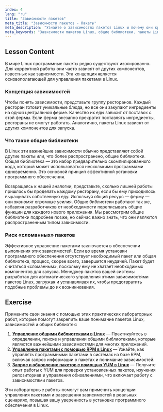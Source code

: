 ```yaml
---
index: 4
lang: "ru"
title: "Зависимости пакетов"
meta_title: "Зависимости пакетов - Пакеты"
meta_description: "Узнайте о зависимостях пакетов Linux и почему они критически важны для установки программного обеспечения. Это руководство объясняет общие библиотеки и то, как управление пакетами обрабатывает зависимости для предотвращения сбоев ПО."
meta_keywords: "Зависимости пакетов Linux, общие библиотеки, пакеты Linux, управление пакетами, установка ПО Linux, учебник Linux, начинающим Linux, руководство Linux"
---
```


## Lesson Content

В мире Linux программные пакеты редко существуют изолированно. Для корректной работы они часто зависят от других компонентов, известных как зависимости. Эта концепция является основополагающей для управления пакетами в Linux.

### Концепция зависимостей

Чтобы понять зависимости, представьте группу ресторанов. Каждый ресторан готовит уникальные блюда, но все они закупают ингредиенты на одной центральной ферме. Качество их еды зависит от поставок с этой фермы. Если ферма внезапно прекратит поставлять ингредиенты, рестораны не смогут работать. Аналогично, пакеты Linux зависят от других компонентов для запуска.

### Что такое общие библиотеки

В Linux эти важнейшие зависимости обычно представляют собой другие пакеты или, что более распространено, общие библиотеки. Общая библиотека — это набор предварительно скомпилированного кода, который может использоваться несколькими программами одновременно. Это основной принцип эффективной установки программного обеспечения.

Возвращаясь к нашей аналогии, представьте, сколько лишней работы пришлось бы проделать каждому ресторану, если бы ему приходилось выращивать собственную еду. Используя общий ресурс — ферму — они экономят огромные усилия. Общие библиотеки работают так же, избавляя разработчиков от необходимости переписывать общие функции для каждого нового приложения. Мы рассмотрим общие библиотеки подробнее позже, но сейчас важно знать, что они являются распространенным типом зависимости.

### Риск «сломанных» пакетов

Эффективное управление пакетами заключается в обеспечении выполнения этих зависимостей. Если во время установки программного обеспечения отсутствует необходимый пакет или общая библиотека, процесс, скорее всего, завершится неудачей. Пакет будет считаться «сломанным», поскольку ему не хватает необходимых компонентов для запуска. Менеджер пакетов вашей системы разработан для автоматического управления этими зависимостями пакетов Linux, загружая и устанавливая их, чтобы предотвратить подобные проблемы до их возникновения.

## Exercise

Примените свои знания с помощью этих практических лабораторных работ, которые помогут закрепить ваше понимание пакетов Linux, зависимостей и общих библиотек:

1.  **[Управление общими библиотеками в Linux](https://labex.io/ru/labs/comptia-manage-shared-libraries-in-linux-590867)** — Практикуйтесь в определении, поиске и управлении общими библиотеками, которые являются важнейшими зависимостями для многих приложений.
2.  **[Управление пакетами с помощью RPM в Linux](https://labex.io/ru/labs/rhel-managing-packages-with-rpm-in-linux-590868)** — Узнайте, как управлять программными пакетами в системах на базе RPM, включая запрос информации о пакетах и понимание зависимостей.
3.  **[Запрос и обновление пакетов с помощью YUM в Linux](https://labex.io/ru/labs/rhel-query-and-update-packages-with-yum-in-linux-590869)** — Получите опыт работы с YUM для проверки установленных пакетов, изучения репозиториев и управления обновлениями, что включает работу с зависимостями пакетов.

Эти лабораторные работы помогут вам применить концепции управления пакетами и разрешения зависимостей в реальных сценариях, повышая вашу уверенность в установке программного обеспечения в Linux.
